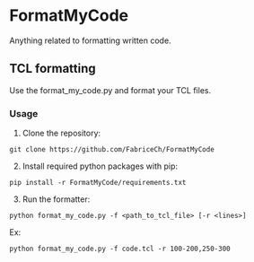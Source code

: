 # FormatMyCode
Anything related to formatting written code.

## TCL formatting
Use the format_my_code.py and format your TCL files.

### Usage

1. Clone the repository:
```
git clone https://github.com/FabriceCh/FormatMyCode
```

2. Install required python packages with pip:
```
pip install -r FormatMyCode/requirements.txt
```

3. Run the formatter:
```
python format_my_code.py -f <path_to_tcl_file> [-r <lines>]
```
Ex:
```
python format_my_code.py -f code.tcl -r 100-200,250-300
```